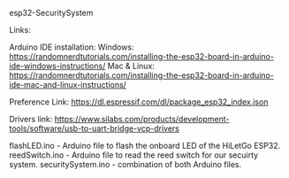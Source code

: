 ﻿esp32-SecuritySystem

Links:

Arduino IDE installation:
Windows:  https://randomnerdtutorials.com/installing-the-esp32-board-in-arduino-ide-windows-instructions/
Mac & Linux: https://randomnerdtutorials.com/installing-the-esp32-board-in-arduino-ide-mac-and-linux-instructions/


Preference Link:  https://dl.espressif.com/dl/package_esp32_index.json 


Drivers link: https://www.silabs.com/products/development-tools/software/usb-to-uart-bridge-vcp-drivers


flashLED.ino - Arduino file to flash the onboard LED of the HiLetGo ESP32.
reedSwitch.ino - Arduino file to read the reed switch for our secuirty system. 
securitySystem.ino - combination of both Arduino files.


 

